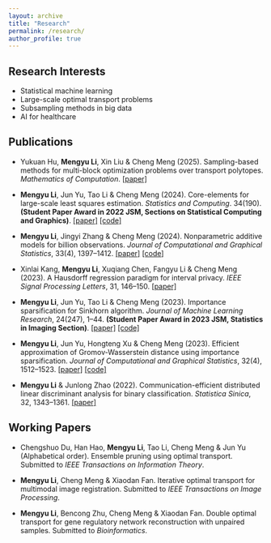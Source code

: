 ```yaml
---
layout: archive
title: "Research"
permalink: /research/
author_profile: true
---
```


Research Interests
------
* Statistical machine learning
* Large-scale optimal transport problems
* Subsampling methods in big data
* AI for healthcare

Publications
------
* Yukuan Hu, **Mengyu Li**, Xin Liu & Cheng Meng (2025). Sampling-based methods for multi-block optimization problems over transport polytopes. *Mathematics of Computation*.
[[paper]](https://www.ams.org/journals/mcom/0000-000-00/S0025-5718-2024-03989-3/)

* **Mengyu Li**, Jun Yu, Tao Li & Cheng Meng (2024). Core-elements for large-scale least squares estimation. *Statistics and Computing*. 34(190).
**(Student Paper Award in 2022 JSM, Sections on Statistical Computing and Graphics)**.
[[paper]](https://arxiv.org/abs/2206.10240) [[code]](https://github.com/Mengyu8042/Core-elements)
  
* **Mengyu Li**, Jingyi Zhang & Cheng Meng (2024). Nonparametric additive models for billion observations. *Journal of Computational and Graphical Statistics*, 33(4), 1397–1412.
[[paper]](https://www.tandfonline.com/doi/full/10.1080/10618600.2024.2319684) [[code]](https://github.com/Mengyu8042/Core-NAM)

* Xinlai Kang, **Mengyu Li**, Xuqiang Chen, Fangyu Li & Cheng Meng (2023). A Hausdorff regression paradigm for interval privacy. *IEEE Signal Processing Letters*, 31, 146–150.
[[paper]](https://ieeexplore.ieee.org/document/10365205)

* **Mengyu Li**, Jun Yu, Tao Li & Cheng Meng (2023). Importance sparsification for Sinkhorn algorithm. *Journal of Machine Learning Research*, 24(247), 1–44. 
**(Student Paper Award in 2023 JSM, Statistics in Imaging Section)**.
[[paper]](https://www.jmlr.org/papers/volume24/22-1311/22-1311.pdf) [[code]](https://github.com/Mengyu8042/Spar-Sink)

* **Mengyu Li**, Jun Yu, Hongteng Xu & Cheng Meng (2023). Efficient approximation of Gromov-Wasserstein distance using importance sparsification. *Journal of Computational and Graphical Statistics*, 32(4), 1512–1523.
[[paper]](https://doi.org/10.1080/10618600.2023.2165500) [[code]](https://github.com/Mengyu8042/Spar-GW)

* **Mengyu Li** & Junlong Zhao (2022). Communication-efficient distributed linear discriminant analysis for binary classification. *Statistica Sinica*, 32, 1343–1361.
[[paper]](https://www3.stat.sinica.edu.tw/statistica/oldpdf/A32n308.pdf)

Working Papers
------
* Chengshuo Du, Han Hao, **Mengyu Li**, Tao Li, Cheng Meng & Jun Yu (Alphabetical order). Ensemble pruning using optimal transport. Submitted to *IEEE Transactions on Information Theory*.

* **Mengyu Li**, Cheng Meng & Xiaodan Fan. Iterative optimal transport for multimodal image registration. Submitted to *IEEE Transactions on Image Processing*. 

* **Mengyu Li**, Bencong Zhu, Cheng Meng & Xiaodan Fan. Double optimal transport for gene regulatory network reconstruction with unpaired samples. Submitted to *Bioinformatics*. 